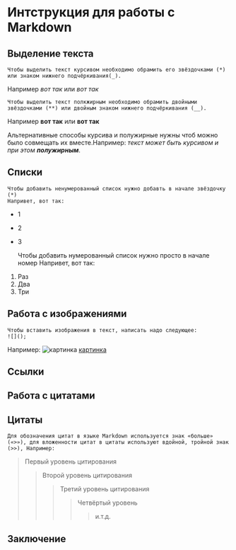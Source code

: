 # Интструкция для работы с Markdown

## Выделение текста

    Чтобы выделить текст курсивом необходимо обрамить его звёздочками (*) или знаком нижнего подчёркивания(_).

Например _вот так_ или _вот так_

    Чтобы выделить текст полкжирным необходимо обрамить двойными звёздочками (**) или двойным знаком нижнего подчёркивания (__).

Например **вот так** или **вот так**

Альтернативные способы курсива и полужирные нужны чтоб можно было совмещать их вместе.Например:
_текст может быть курсивом и при этом **полужирным**_.

## Списки

    Чтобы добавить ненумерованный список нужно добавть в начале звёздочку (*)
    Напривет, вот так:

- 1
- 2
- 3

  Чтобы добавить нумерованный список нужно просто в начале номер
  Напривет, вот так:

1. Раз
2. Два
3. Три

## Работа с изображениями

    Чтобы вставить изображения в текст, написать надо следующее:
    ![]();

Например:
![картинка](./sea.jpg)
[картинка](./sea.jpg)

## Ссылки

## Работа с цитатами

## Цитаты

    Для обозначения цитат в языке Markdown используется знак «больше» («>»), для вложенности цитат в цитаты используют вдойной, тройной знак (>>), Например:

> Первый уровень цитирования
>
> > Второй уровень цитирования
> >
> > > Третий уровень цитирования
> > >
> > > > Четвёртый уровень
> > > >
> > > > > и.т.д.

## Заключение
